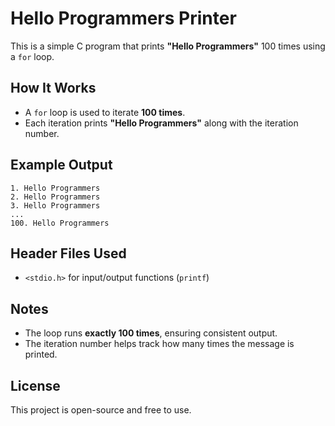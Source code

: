 # Hello Programmers Printer

This is a simple C program that prints **"Hello Programmers"** 100 times using a `for` loop.

## How It Works
- A `for` loop is used to iterate **100 times**.
- Each iteration prints **"Hello Programmers"** along with the iteration number.



## Example Output
```
1. Hello Programmers
2. Hello Programmers
3. Hello Programmers
...
100. Hello Programmers
```

## Header Files Used
- `<stdio.h>` for input/output functions (`printf`)

## Notes
- The loop runs **exactly 100 times**, ensuring consistent output.
- The iteration number helps track how many times the message is printed.

## License
This project is open-source and free to use.

